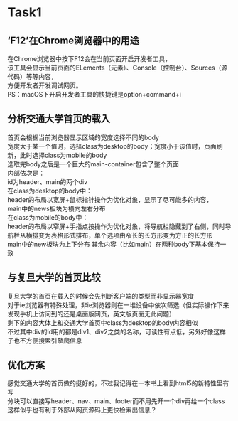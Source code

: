 # Task1

## ‘F12’在Chrome浏览器中的用途

在Chrome浏览器中按下F12会在当前页面开启开发者工具，  
该工具会显示当前页面的ELements（元素）、Console（控制台）、Sources（源代码）等等内容，  
方便开发者开发调试网页。  
PS：macOS下开启开发者工具的快捷键是option+command+i

## 分析交通大学首页的载入
  首页会根据当前浏览器显示区域的宽度选择不同的body  
  宽度大于某一个值时，选择class为desktop的body；宽度小于该值时，页面刷新，此时选择class为mobile的body  
  选取完body之后是一个巨大的main-container包含了整个页面  
  内部依次是：  
  id为header、main的两个div  
  在class为desktop的body中：  
  header的布局以宽屏+鼠标指针操作为优化对象，显示了尽可能多的内容，  
  main中的news板块为横向左右分布  
  在class为mobile的body中：  
  header的布局以窄屏+手指点按操作为优化对象，将导航栏隐藏到了右侧，同时导航栏从横排变为表格形式排布，单个选项由窄长的长方形变为方正的长方形  
  main中的new板块为上下分布
  其余内容（比如main）在两种body下基本保持一致
  
## 与复旦大学的首页比较
  复旦大学的首页在载入的时候会先判断客户端的类型而非显示器宽度  
  对于ie浏览器有特殊处理，非ie浏览器则在一堆设备中依次筛选（但实际操作下来发现手机上访问到的还是桌面版网页，英文版页面无此问题）  
  剩下的内容大体上和交通大学首页中class为desktop的body内容相似  
  不过其中div的id用的都是div1、div2之类的名称，可读性有点低，另外好像这样子也不方便搜索引擎爬信息  
  
## 优化方案
  感觉交通大学的首页做的挺好的，不过我记得在一本书上看到html5的新特性里有写  
  分块可以直接写header、nav、main、footer而不用先开一个div再给一个class  
  这样似乎也有利于外部从网页源码上更快检索出信息？
